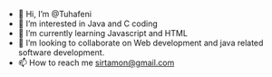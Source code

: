 - 👋 Hi, I’m @Tuhafeni
- 👀 I’m interested in Java and C coding 
- 🌱 I’m currently learning Javascript and HTML
- 💞️ I’m looking to collaborate on Web development and java related software development.
- 📫 How to reach me sirtamon@gmail.com

<!---
Tuhafen/Tuhafen is a ✨ special ✨ repository because its `README.md` (this file) appears on your GitHub profile.
You can click the Preview link to take a look at your changes.
--->
